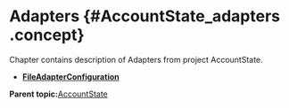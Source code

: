 # Adapters {#AccountState_adapters .concept}

Chapter contains description of Adapters from project AccountState.

-   **[FileAdapterConfiguration](../../../projects/AccountState/SharedResources/FileAdapterConfiguration.adfiles.md)**  


**Parent topic:**[AccountState](../../../projects/AccountState/AccountState.md)


